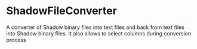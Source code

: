 # ShadowFileConverter
A converter of Shadow binary files into text files and back from text files into Shadow binary files. It also allows to select
columns during conversion process
